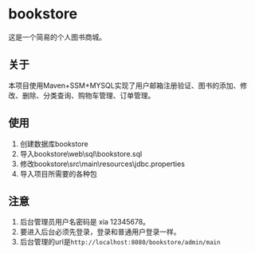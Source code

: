 # bookstore
这是一个简易的个人图书商城。
## 关于
本项目使用Maven+SSM+MYSQL实现了用户邮箱注册验证、图书的添加、修改、删除、分类查询、购物车管理、订单管理。
## 使用
1. 创建数据库bookstore
2. 导入bookstore\web\sql\bookstore.sql
3. 修改bookstore\src\main\resources\jdbc.properties
4. 导入项目所需要的各种包
## 注意
1. 后台管理员用户名密码是 xia 12345678。
2. 要进入后台必须先登录，登录和普通用户登录一样。
3. 后台管理的url是`http://localhost:8080/bookstore/admin/main`
